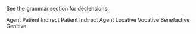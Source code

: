 See the grammar section for declensions.

Agent
Patient
Indirect Patient
Indirect Agent
Locative
Vocative
Benefactive
Genitive
